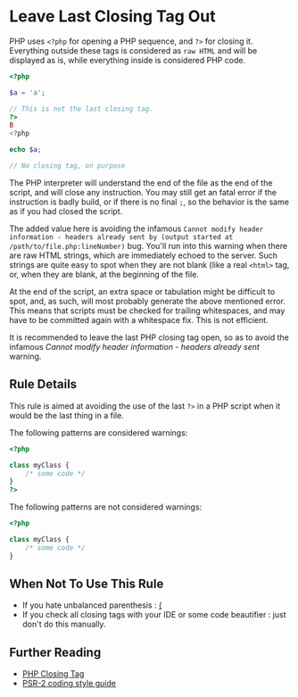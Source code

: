 <!-- Good Practices -->
# Leave Last Closing Tag Out

PHP uses `<?php` for opening a PHP sequence, and `?>` for closing it. Everything outside these tags is considered as `raw HTML` and will be displayed as is, while everything inside is considered PHP code.

```php
<?php

$a = 'a';

// This is not the last closing tag.
?>
B
<?php

echo $a;

// No closing tag, on purpose

```

The PHP interpreter will understand the end of the file as the end of the script, and will close any instruction. You may still get an fatal error if the instruction is badly build, or if there is no final `;`, so the behavior is the same as if you had closed the script.

The added value here is avoiding the infamous `Cannot modify header information - headers already sent by (output started at /path/to/file.php:lineNumber)` bug. You'll run into this warning when there are raw HTML strings, which are immediately echoed to the server. Such strings are quite easy to spot when they are not blank (like a real `<html>` tag, or, when they are blank, at the beginning of the file.

At the end of the script, an extra space or tabulation might be difficult to spot, and, as such, will most probably generate the above mentioned error. This means that scripts must be checked for trailing whitespaces, and may have to be committed again with a whitespace fix. This is not efficient.

It is recommended to leave the last PHP closing tag open, so as to avoid the infamous _Cannot modify header information - headers already sent_ warning.


## Rule Details

This rule is aimed at avoiding the use of the last `?>` in a PHP script when it would be the last thing in a file.

The following patterns are considered warnings:

```php
<?php

class myClass {
	/* some code */
}
?>
```

The following patterns are not considered warnings:

```php
<?php

class myClass {
	/* some code */
}

```


## When Not To Use This Rule

* If you hate unbalanced parenthesis : [(](https://xkcd.com/859/)
* If you check all closing tags with your IDE or some code beautifier : just don't do this manually. 


## Further Reading

* [PHP Closing Tag](http://php.net/language.basic-syntax.phptags)
* [PSR-2 coding style guide](http://www.php-fig.org/psr/psr-2/)